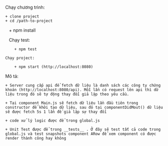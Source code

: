 Chạy chương trình:

    + clone project
    + cd /path-to-project
    + npm install
    
    Chạy test: 
    
        + npm test
        
    Chạy project:
    
        + npm start (http://localhost:8080)
        
Mô tả: 

    + Server cung cấp api để fetch dữ liệu là danh sách các công ty chứng khoán (http://localhost:8080/api). Mỗi lần có request lên api thì dữ liệu trong đó sẽ tự động thay đổi giả lập theo yêu cầu.
    
    + Tại component Main.js sẽ fetch dữ liệu lần đầu tiên trong constructor để khởi tạo dữ liệu, sau đó tại componentDidMout() dữ liệu sẽ được fetch 5s 1 lần để giả lập sự thay đổi 
    
    + code xử lý logic được để trong global.js
    
    + Unit Test được để trong __tests__ . Ở đây sẽ test tất cả code trong global.js và test snapshots component ARow để xem component có được render thành công hay không
    
